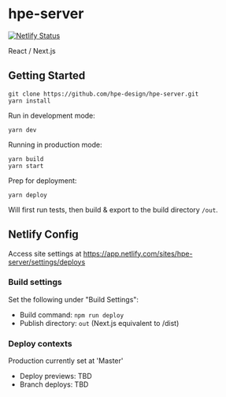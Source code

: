 # hpe-server
[![Netlify Status](https://api.netlify.com/api/v1/badges/9b150011-1acd-47e3-8a8d-b6d4ea3e51bd/deploy-status)](https://app.netlify.com/sites/affectionate-leakey-6b1858/deploys)

React / Next.js

## Getting Started
```
git clone https://github.com/hpe-design/hpe-server.git
yarn install
```

Run in development mode:
```
yarn dev
```

Running in production mode:
```
yarn build
yarn start
```

Prep for deployment:
```
yarn deploy
```
Will first run tests, then build & export to the build directory `/out`.

## Netlify Config
Access site settings at https://app.netlify.com/sites/hpe-server/settings/deploys

### Build settings
Set the following under "Build Settings":
- Build command: `npm run deploy`
- Publish directory: `out` (Next.js equivalent to /dist)

### Deploy contexts
Production currently set at 'Master'
- Deploy previews: TBD
- Branch deploys: TBD

